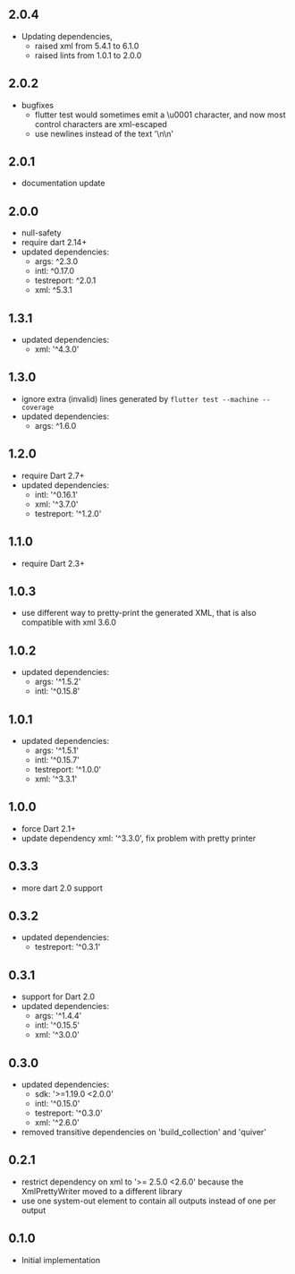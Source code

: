 ## 2.0.4

- Updating dependencies,
  - raised xml from 5.4.1 to 6.1.0
  - raised lints from 1.0.1 to 2.0.0

## 2.0.2

- bugfixes
  - flutter test would sometimes emit a \u0001 character, and now most control characters are xml-escaped
  - use newlines instead of the text '\n\n'

## 2.0.1

- documentation update

## 2.0.0

- null-safety
- require dart 2.14+
- updated dependencies:
  - args: ^2.3.0
  - intl: ^0.17.0
  - testreport: ^2.0.1
  - xml: ^5.3.1

## 1.3.1

- updated dependencies:
  - xml: '^4.3.0'

## 1.3.0

- ignore extra (invalid) lines generated by `flutter test --machine --coverage`
- updated dependencies:
  - args: ^1.6.0

## 1.2.0

- require Dart 2.7+
- updated dependencies:
  - intl: '^0.16.1'
  - xml: '^3.7.0'
  - testreport: '^1.2.0'

## 1.1.0

- require Dart 2.3+

## 1.0.3

- use different way to pretty-print the generated XML, that is also compatible with xml 3.6.0

## 1.0.2

- updated dependencies:
  - args: '^1.5.2'
  - intl: '^0.15.8'

## 1.0.1

- updated dependencies:
  - args: '^1.5.1'
  - intl: '^0.15.7'
  - testreport: '^1.0.0'
  - xml: '^3.3.1'

## 1.0.0

- force Dart 2.1+
- update dependency xml: '^3.3.0', fix problem with pretty printer

## 0.3.3

- more dart 2.0 support

## 0.3.2

- updated dependencies:
  - testreport: '^0.3.1'

## 0.3.1

- support for Dart 2.0
- updated dependencies:
  - args: '^1.4.4'
  - intl: '^0.15.5'
  - xml: '^3.0.0'

## 0.3.0

- updated dependencies:
  - sdk: '>=1.19.0 <2.0.0'
  - intl: '^0.15.0'
  - testreport: '^0.3.0'
  - xml: '^2.6.0'
- removed transitive dependencies on 'build_collection' and 'quiver'

## 0.2.1

- restrict dependency on xml to '>= 2.5.0 <2.6.0' because the XmlPrettyWriter moved to a different library
- use one system-out element to contain all outputs instead of one per output

## 0.1.0

- Initial implementation
